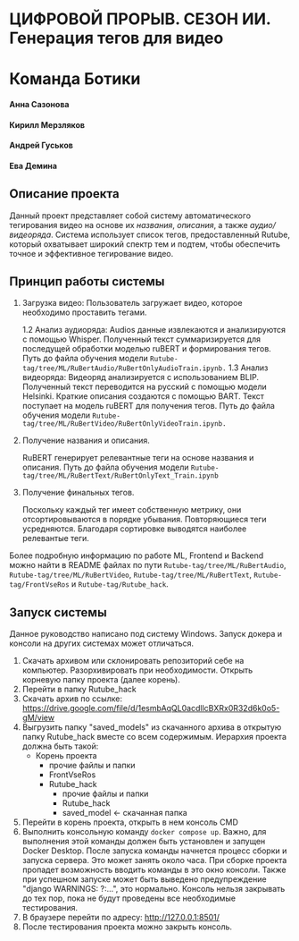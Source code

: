 # ЦИФРОВОЙ ПРОРЫВ. СЕЗОН ИИ. Генерация тегов для видео
# Команда Ботики
#### Анна Сазонова
#### Кирилл Мерзляков
#### Андрей Гуськов
#### Ева Демина
## Описание проекта
Данный проект представляет собой систему автоматического тегирования видео на основе их _названия_, _описания_, а также _аудио/видеоряда_. Система использует список тегов, предоставленный Rutube, который охватывает широкий спектр тем и подтем, чтобы обеспечить точное и эффективное тегирование видео.
## Принцип работы системы

1. Загрузка видео: Пользователь загружает видео, которое необходимо проставить тегами.

    1.2 Анализ аудиоряда:
Audios данные извлекаются и анализируются с помощью Whisper.
Полученный текст суммаризируется для последущей обработки моделью ruBERT и формирования тегов. Путь до файла обучения модели ```Rutube-tag/tree/ML/RuBertAudio/RuBertOnlyAudioTrain.ipynb.```
    1.3 Анализ видеоряда:
Видеоряд анализируется с использованием BLIP. Полученный текст переводится на русский с помощью модели Helsinki.
Краткие описания создаются с помощью BART. Текст поступает на модель ruBERT для получения тегов. Путь до файла обучения модели ```Rutube-tag/tree/ML/RuBertVideo/RuBertOnlyVideoTrain.ipynb.```
2. Получение названия и описания.

   RuBERT генерирует релевантные теги на основе названия и описания. Путь до файла обучения модели ```Rutube-tag/tree/ML/RuBertText/RuBertOnlyText_Train.ipynb```
3. Получение финальных тегов.

   Поскольку каждый тег имеет собственную метрику, они отсортировываются в порядке убывания. Повторяющиеся теги усредняются. Благодаря сортировке выводятся наиболее релевантые теги.

Более подробную информацию по работе ML, Frontend и Backend можно найти в README файлах по пути ```Rutube-tag/tree/ML/RuBertAudio```, ```Rutube-tag/tree/ML/RuBertVideo```, ```Rutube-tag/tree/ML/RuBertText```, ```Rutube-tag/FrontVseRos``` и ```Rutube-tag/Rutube_hack```.

## Запуск системы
Данное руководство написано под систему Windows. Запуск докера и консоли на других системах может отличаться.
1. Скачать архивом или склонировать репозиторий себе на компьютер. Разорхивировать при необходимости. Открыть корневую папку проекта (далее корень).
2. Перейти в папку Rutube_hack
3. Скачать архив по ссылке: https://drive.google.com/file/d/1esmbAqQL0acdllcBXRx0R32d6k0o5-gM/view
4. Выгрузить папку "saved_models" из скачанного архива в открытую папку Rutube_hack вместе со всем содержимым. Иерархия проекта должна быть такой:
   - Корень проекта
       - прочие файлы и папки
       - FrontVseRos
       - Rutube_hack
           - прочие файлы и папки
           - Rutube_hack
           - saved_model  <- скачанная папка
5. Перейти в корень проекта, открыть в нем консоль CMD
6. Выполнить консольную команду ```docker compose up```. Важно, для выполнения этой команды должен быть установлен и запущен Docker Desktop. После запуска команды начнется процесс сборки и запуска сервера. Это может занять около часа. При сборке проекта пропадет возможность вводить команды в это окно консоли. Также при успешном запуске может быть выведено предупреждение "django WARNINGS: ?:...", это нормально. Консоль нельзя закрывать до тех пор, пока не будут проведены все необходимые тестирования.
7. В браузере перейти по адресу: http://127.0.0.1:8501/
8. После тестирования проекта можно закрыть консоль.
